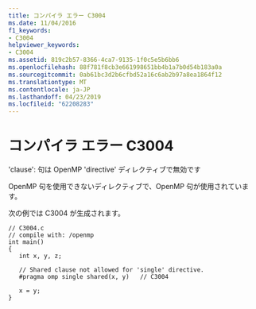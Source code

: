 ```yaml
---
title: コンパイラ エラー C3004
ms.date: 11/04/2016
f1_keywords:
- C3004
helpviewer_keywords:
- C3004
ms.assetid: 819c2b57-8366-4ca7-9135-1f0c5e5b6bb6
ms.openlocfilehash: 88f781f8cb3e661998651bb4b1a7b0d54b183a0a
ms.sourcegitcommit: 0ab61bc3d2b6cfbd52a16c6ab2b97a8ea1864f12
ms.translationtype: MT
ms.contentlocale: ja-JP
ms.lasthandoff: 04/23/2019
ms.locfileid: "62208283"
---
```

# <a name="compiler-error-c3004"></a>コンパイラ エラー C3004

'clause': 句は OpenMP 'directive' ディレクティブで無効です

OpenMP 句を使用できないディレクティブで、OpenMP 句が使用されています。

次の例では C3004 が生成されます。

```
// C3004.c
// compile with: /openmp
int main()
{
   int x, y, z;

   // Shared clause not allowed for 'single' directive.
   #pragma omp single shared(x, y)   // C3004

   x = y;
}
```